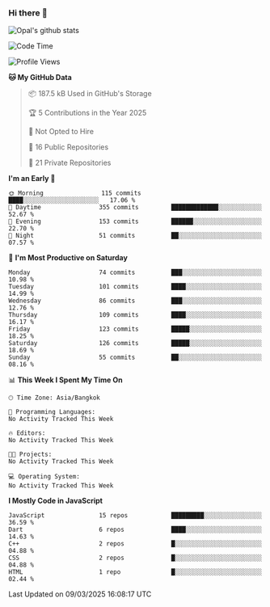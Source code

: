 ### Hi there 👋

![Opal's github stats](https://github-readme-stats.vercel.app/api?username=coolkidneversleep&count_private=true&show_icons=true&theme=radical)


<!--START_SECTION:waka-->
![Code Time](http://img.shields.io/badge/Code%20Time-64%20hrs%2038%20mins-blue)

![Profile Views](http://img.shields.io/badge/Profile%20Views-0-blue)

**🐱 My GitHub Data** 

> 📦 187.5 kB Used in GitHub's Storage 
 > 
> 🏆 5 Contributions in the Year 2025
 > 
> 🚫 Not Opted to Hire
 > 
> 📜 16 Public Repositories 
 > 
> 🔑 21 Private Repositories 
 > 
**I'm an Early 🐤** 

```text
🌞 Morning                115 commits         ████░░░░░░░░░░░░░░░░░░░░░   17.06 % 
🌆 Daytime                355 commits         █████████████░░░░░░░░░░░░   52.67 % 
🌃 Evening                153 commits         ██████░░░░░░░░░░░░░░░░░░░   22.70 % 
🌙 Night                  51 commits          ██░░░░░░░░░░░░░░░░░░░░░░░   07.57 % 
```
📅 **I'm Most Productive on Saturday** 

```text
Monday                   74 commits          ███░░░░░░░░░░░░░░░░░░░░░░   10.98 % 
Tuesday                  101 commits         ████░░░░░░░░░░░░░░░░░░░░░   14.99 % 
Wednesday                86 commits          ███░░░░░░░░░░░░░░░░░░░░░░   12.76 % 
Thursday                 109 commits         ████░░░░░░░░░░░░░░░░░░░░░   16.17 % 
Friday                   123 commits         █████░░░░░░░░░░░░░░░░░░░░   18.25 % 
Saturday                 126 commits         █████░░░░░░░░░░░░░░░░░░░░   18.69 % 
Sunday                   55 commits          ██░░░░░░░░░░░░░░░░░░░░░░░   08.16 % 
```


📊 **This Week I Spent My Time On** 

```text
🕑︎ Time Zone: Asia/Bangkok

💬 Programming Languages: 
No Activity Tracked This Week

🔥 Editors: 
No Activity Tracked This Week

🐱‍💻 Projects: 
No Activity Tracked This Week

💻 Operating System: 
No Activity Tracked This Week
```

**I Mostly Code in JavaScript** 

```text
JavaScript               15 repos            █████████░░░░░░░░░░░░░░░░   36.59 % 
Dart                     6 repos             ████░░░░░░░░░░░░░░░░░░░░░   14.63 % 
C++                      2 repos             █░░░░░░░░░░░░░░░░░░░░░░░░   04.88 % 
CSS                      2 repos             █░░░░░░░░░░░░░░░░░░░░░░░░   04.88 % 
HTML                     1 repo              █░░░░░░░░░░░░░░░░░░░░░░░░   02.44 % 
```




 Last Updated on 09/03/2025 16:08:17 UTC
<!--END_SECTION:waka-->
